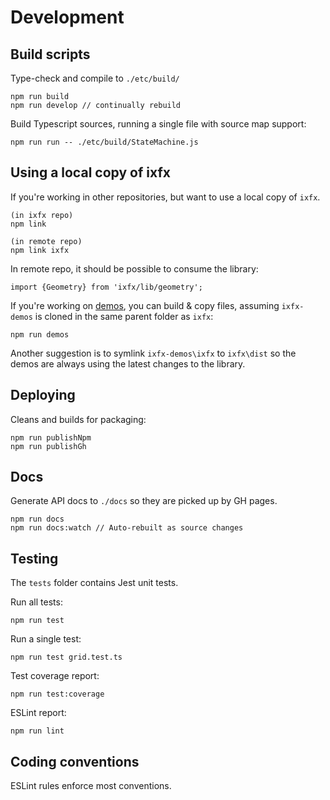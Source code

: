 # Development

## Build scripts

Type-check and compile to `./etc/build/`

```
npm run build
npm run develop // continually rebuild
```

Build Typescript sources, running a single file with source map support:
```
npm run run -- ./etc/build/StateMachine.js
```

## Using a local copy of ixfx

If you're working in other repositories, but want to use a local copy of `ixfx`. 

```
(in ixfx repo)
npm link

(in remote repo)
npm link ixfx
```

In remote repo, it should be possible to consume the library:
```
import {Geometry} from 'ixfx/lib/geometry';
```

If you're working on [demos](https://github.com/ClintH/ixfx-demos), you can build & copy files, assuming `ixfx-demos` is cloned in the same parent folder as `ixfx`:

```
npm run demos
```

Another suggestion is to symlink `ixfx-demos\ixfx` to `ixfx\dist` so the demos are always using the latest changes to the library.

## Deploying

Cleans and builds for packaging:

```
npm run publishNpm
npm run publishGh
```

## Docs

Generate API docs to `./docs` so they are picked up by GH pages.

```
npm run docs
npm run docs:watch // Auto-rebuilt as source changes
```

## Testing

The `tests` folder contains Jest unit tests.

Run all tests:
```
npm run test
```

Run a single test:
```
npm run test grid.test.ts
```

Test coverage report:
```
npm run test:coverage
```

ESLint report:

```
npm run lint
```

## Coding conventions

ESLint rules enforce most conventions.

